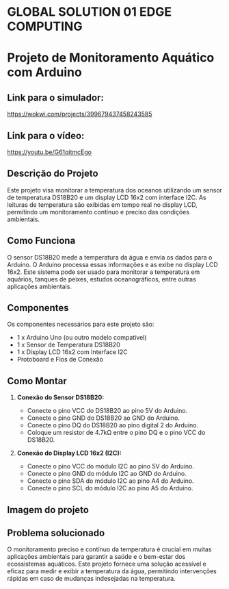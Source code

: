 # GLOBAL SOLUTION 01 EDGE COMPUTING

# Projeto de Monitoramento Aquático com Arduino

## Link para o simulador:
https://wokwi.com/projects/399679437458243585

## Link para o vídeo:
https://youtu.be/G61qitmcEgo

## Descrição do Projeto
Este projeto visa monitorar a temperatura dos oceanos utilizando um sensor de temperatura DS18B20 e um display LCD 16x2 com interface I2C. As leituras de temperatura são exibidas em tempo real no display LCD, permitindo um monitoramento contínuo e preciso das condições ambientais.

## Como Funciona
O sensor DS18B20 mede a temperatura da água e envia os dados para o Arduino. O Arduino processa essas informações e as exibe no display LCD 16x2. Este sistema pode ser usado para monitorar a temperatura em aquários, tanques de peixes, estudos oceanográficos, entre outras aplicações ambientais.

## Componentes
Os componentes necessários para este projeto são:
* 1 x Arduino Uno (ou outro modelo compatível)
* 1 x Sensor de Temperatura DS18B20
* 1 x Display LCD 16x2 com Interface I2C
* Protoboard e Fios de Conexão

## Como Montar
1. **Conexão do Sensor DS18B20:**
   - Conecte o pino VCC do DS18B20 ao pino 5V do Arduino.
   - Conecte o pino GND do DS18B20 ao GND do Arduino.
   - Conecte o pino DQ do DS18B20 ao pino digital 2 do Arduino.
   - Coloque um resistor de 4.7kΩ entre o pino DQ e o pino VCC do DS18B20.

2. **Conexão do Display LCD 16x2 (I2C):**
   - Conecte o pino VCC do módulo I2C ao pino 5V do Arduino.
   - Conecte o pino GND do módulo I2C ao GND do Arduino.
   - Conecte o pino SDA do módulo I2C ao pino A4 do Arduino.
   - Conecte o pino SCL do módulo I2C ao pino A5 do Arduino.

## Imagem do projeto


## Problema solucionado
O monitoramento preciso e contínuo da temperatura é crucial em muitas aplicações ambientais para garantir a saúde e o bem-estar dos ecossistemas aquáticos. Este projeto fornece uma solução acessível e eficaz para medir e exibir a temperatura da água, permitindo intervenções rápidas em caso de mudanças indesejadas na temperatura.
